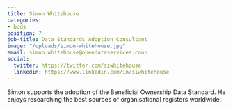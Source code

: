 ```yaml
---
title: Simon Whitehouse
categories:
- bods
position: 7
job-title: Data Standards Adoption Consultant
image: "/uploads/simon-whitehouse.jpg"
email: simon.whitehouse@opendataservices.coop
social:
  twitter: https://twitter.com/siwhitehouse
  linkedin: https://www.linkedin.com/in/siwhitehouse
---
```


Simon supports the adoption of the Beneficial Ownership Data Standard. He enjoys researching the best sources of organisational registers worldwide.